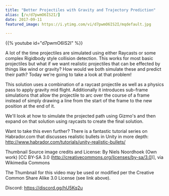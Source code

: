```yaml
---
title: "Better Projectiles with Gravity and Trajectory Prediction"
alias: [/v/d7pwmO6IS2I/]
date: 2017-09-11
featured_image: https://i.ytimg.com/vi/d7pwmO6IS2I/mqdefault.jpg

---
```


{{% youtube id="d7pwmO6IS2I" %}}

A lot of  the time projectiles are simulated using either Raycasts or some complex Rigidbody style collision detection. This works for most basic projectiles but what if we want realistic projectiles that can be effected by things like wind or gravity? How would we both simulate these and predict their path? Today we're going to take a  look at that problem!

This solution uses a combination of a raycast projectile as well as a physics pass to apply gravity mid flight. Additionally it introduces sub-frame simulations that allow the projectile to arc over the course of a frame instead of simply drawing a line from the start of the frame to the new position at the end of it.

We'll look at how to simulate the projected path using Gizmo's and then expand on that solution using raycasts to create the final solution.

Want to take this even further? There is a fantastic tutorial series on Habrador.com that discusses realistic bullets in Unity in more depth: http://www.habrador.com/tutorials/unity-realistic-bullets/

Thumbnail Source image credits and License:
By Niels Noordhoek (Own work) [CC BY-SA 3.0 (http://creativecommons.org/licenses/by-sa/3.0)], via Wikimedia Commons

The Thumbnail for this video may be used or modified per the Creative Common Share Alike 3.0 License (see link above).

Discord: https://discord.gg/hU5Kq2u